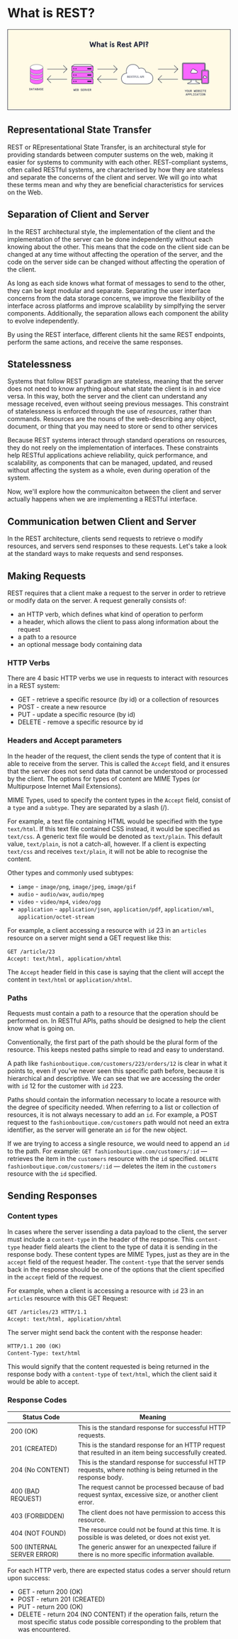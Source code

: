 # What is REST?

![](./image/rest_api.svg)

## Representational State Transfer

REST or REpresentational State Transfer, is an architectural style for providing standards between computer sustems on the web, making it easier for systems to community with each other. REST-compliant systems, often called RESTful systems, are characterised by how they are stateless and separate the concerns of the client and server. We will go into what these terms mean and why they are beneficial characteristics for services on the Web.

## Separation of Client and Server

In the REST architectural style, the implementation of the client and the implementation of the server can be done independently without each knowing about the other. This means that the code on the client side can be changed at any time without affecting the operation of the server, and the code on the server side can be changed without affecting the operation of the client.

As long as each side knows what format of messages to send to the other, they can be kept modular and separate. Separating the user interface concerns from the data storage concerns, we improve the flexibility of the interface across platforms and improve scalability by simplfying the server components. Additionally, the separation allows each component the ability to evolve independently.

By using the REST interface, different clients hit the same REST endpoints, perform the same actions, and receive the same responses.

## Statelessness

Systems that follow REST paradigm are stateless, meaning that the server does not need to know anything about what state the client is in and vice versa. In this way, both the server and the client can understand any message received, even without seeing previous messages. This constraint of statelessness is enforced through the use of *resources*, rather than commands. Resources are the nouns of the web-describing any object, document, or thing that you may need to store or send to other services

Because REST systems interact through standard operations on resources, they do not reely on the implementation of interfaces. These constraints help RESTful applications achieve reliability, quick performance, and scalability, as components that can be managed, updated, and reused without affecting the system as a whole, even during operation of the system.

Now, we'll explore how the communicaiton between the client and server actually happens when we are implementing a RESTful interface.

## Communication betwen Client and Server

In the REST architecture, clients send requests to retrieve o modify resources, and servers send responses to these requests. Let's take a look at the standard ways to make requests and send responses.

## Making Requests

REST requires that a client make a request to the server in order to retrieve or modify data on the server. A request generally consists of:

- an HTTP verb, which defines what kind of operation to perform
- a header, which allows the client to pass along information about the request
- a path to a resource
- an optional message body containing data

### HTTP Verbs

There are 4 basic HTTP verbs we use in requests to interact with resources in a REST system:

- GET - retrieve a specific resource (by id) or a collection of resources
- POST - create a new resource
- PUT - update a specific resource (by id)
- DELETE - remove a specific resource by id

### Headers and Accept parameters

In the header of the request, the client sends the type of content that it is able to receive from the server. This is called the `Accept` field, and it ensures that the server does not send data that cannot be understood or processed by the client. The options for types of content are MIME Types (or Multipurpose Internet Mail Extensions).

MIME Types, used to specify the content types in the `Accept` field, consist of a `type` and a `subtype`. They are separated by a slash (/).

For example, a text file containing HTML would be specified with the type `text/html`. If this text file contained CSS instead, it would be specified as `text/css`. A generic text file would be denoted as `text/plain`. This default value, `text/plain`, is not a catch-all, however. If a client is expecting `text/css` and receives `text/plain`, it will not be able to recognise the content.

Other types and commonly used subtypes:

- `iamge` - `image/png`, `image/jpeg`, `image/gif`
- `audio` - `audio/wav`, `audio/mpeg`
- `video` - `video/mp4`, `video/ogg`
- `application` - `application/json`, `application/pdf`, `application/xml`, `application/octet-stream`

For example, a client accessing a resource with `id` 23 in an `articles` resource on a server might send a GET request like this:

```
GET /article/23
Accept: text/html, application/xhtml
```

The `Accept` header field in this case is saying that the client will accept the content in `text/html` or `application/xhtml`.

### Paths

Requests must contain a path to a resource that the operation should be performed on. In RESTful APIs, paths should be designed to help the client know what is going on.

Conventionally, the first part of the path should be the plural form of the resource. This keeps nested paths simple to read and easy to understand.

A path like `fashionboutique.com/customers/223/orders/12` is clear in what it points to, even if you’ve never seen this specific path before, because it is hierarchical and descriptive. We can see that we are accessing the order with `id` 12 for the customer with `id` 223.

Paths should contain the information necessary to locate a resource with the degree of specificity needed. When referring to a list or collection of resources, it is not always necessary to add an `id`. For example, a POST request to the `fashionboutique.com/customers` path would not need an extra identifier, as the server will generate an `id` for the new object.

If we are trying to access a single resource, we would need to append an `id` to the path. For example: `GET fashionboutique.com/customers/:id` — retrieves the item in the `customers` resource with the `id` specified. `DELETE fashionboutique.com/customers/:id` — deletes the item in the `customers` resource with the `id` specified.

## Sending Responses

### Content types

In cases where the server issending a data payload to the client, the server must include a `content-type` in the header of the response. This `content-type` header field alearts the client to the type of data it is sending in the response body. These content types are MIME Types, just as they are in the `accept` field of the request header. The `content-type` that the server sends back in the response should be one of the options that the client specified in the `accept` field of the request.

For example, when a client is accessing a resource with `id` 23 in an `articles` resource with this GET Request:

```
GET /articles/23 HTTP/1.1
Accept: text/html, application/xhtml
```

The server might send back the content with the response header:

```
HTTP/1.1 200 (OK)
Content-Type: text/html
```

This would signify that the content requested is being returned in the response body with a `content-type` of `text/html`, which the client said it would be able to accept.

### Response Codes

| Status Code                 | Meaning                                                                                                           |
| --------------------------- | ----------------------------------------------------------------------------------------------------------------- |
| 200 (OK)                    | This is the standard response for successful HTTP requests.                                                       |
| 201 (CREATED)               | This is the standard response for an HTTP request that resulted in an item being successfully created.            |
| 204 (No CONTENT)            | This is the standard response for successful HTTP requests, where nothing is being returned in the response body. |
| 400 (BAD REQUEST)           | The request cannot be processed because of bad request syntax, excessive size, or another client error.           |
| 403 (FORBIDDEN)             | The client does not have permission to access this resource.                                                      |
| 404 (NOT FOUND)             | The resource could not be found at this time. It is possible is was deleted, or does not exist yet.               |
| 500 (INTERNAL SERVER ERROR) | The generic answer for an unexpected failure if there is no more specific information available.                  |

For each HTTP verb, there are expected status codes a server should return upon success: 

- GET - return 200 (OK)
- POST - return 201 (CREATED)
- PUT - return 200 (OK)
- DELETE - return 204 (NO CONTENT) if the operation fails, return the most specific status code possible corresponding to the problem that was encountered.
